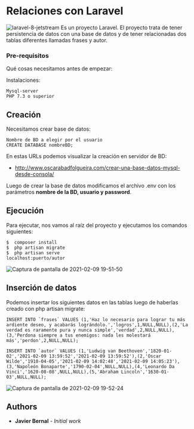 # Relaciones con Laravel
![laravel-8-jetstream](https://user-images.githubusercontent.com/36399447/107413788-7070f880-6b11-11eb-89ca-f58500eab36c.png)
Es un proyecto Laravel.
El proyecto trata de tener persistencia de datos con una base de datos y de tener relacionadas dos tablas diferentes llamadas frases y autor.

### Pre-requisitos

Qué cosas necesitamos antes de empezar:

Instalaciones:
```
Mysql-server
PHP 7.3 o superior
```

## Creación
Necesitamos crear base de datos:
```
Nombre de BD a elegir por el usuario
CREATE DATABASE nombreBD;
```
En estas URLs podemos visualizar la creación en servidor de BD:

* http://www.oscarabadfolgueira.com/crear-una-base-datos-mysql-desde-consola/

Luego de crear la base de datos modificamos el archivo .env con los parámetros **nombre de la BD, usuario y password**.

## Ejecución

Para ejecutar, nos vamos al raíz del proyecto  y ejecutamos los comandos siguientes:
```
$  composer install
$  php artisan migrate
$  php artisan serve
localhost:puerto/autor
```
![Captura de pantalla de 2021-02-09 19-51-50](https://user-images.githubusercontent.com/36399447/107412993-86ca8480-6b10-11eb-8145-613baa1e697b.png)

## Inserción de datos
Podemos insertar los siguientes datos en las tablas luego de haberlas creado con php artisan migrate:
```
INSERT INTO `frases` VALUES (1,'Haz lo necesario para lograr tu más ardiente deseo, y acabarás lográndolo.','logros',1,NULL,NULL),(2,'La verdad es raramente pura y nunca simple','verdad',2,NULL,NULL),(3,'Perdona siempre a tus enemigos: nada les molestará más','perdon',2,NULL,NULL);

INSERT INTO `autor` VALUES (1,'Ludwig van Beethoven','1820-01-02','2021-02-09 13:59:52','2021-02-09 13:59:52'),(2,'Oscar Wilde','1910-04-05','2021-02-09 14:02:48','2021-02-09 14:05:23'),(3,'Napoleón Bonaparte','1790-02-04',NULL,NULL),(4,'Leonardo Da Vinci','1620-08-08',NULL,NULL),(5,'Abraham Lincoln','1630-01-03',NULL,NULL);

```
![Captura de pantalla de 2021-02-09 19-52-24](https://user-images.githubusercontent.com/36399447/107413001-87631b00-6b10-11eb-90af-08aff51a7a00.png)


## Authors

* **Javier Bernal** - *Initial work* 
